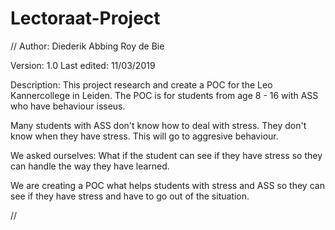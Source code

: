 # Lectoraat-Project


//
Author: Diederik Abbing
        Roy de Bie
          
Version: 1.0
Last edited: 11/03/2019

Description: This project research and create a POC for the Leo Kannercollege in Leiden. The POC is for students from age 8 - 16 with ASS who have behaviour isseus.

Many students with ASS don't know how to deal with stress. They don't know when they have stress. This will go to aggresive behaviour. 

We asked ourselves: What if the student can see if they have stress so they can handle the way they have learned.

We are creating a POC what helps students with stress and ASS so they can see if they have stress and have to go out of the situation.


//
